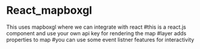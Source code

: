# React_mapboxgl
This uses mapboxgl where we can integrate with react
#this is a react.js component and use your own api key for rendering the map
#layer adds properties to map
#you can use some event listner features for interactivity

